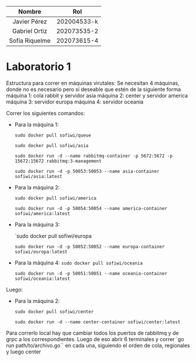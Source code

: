 |     Nombre     |     Rol     |
|:--------------:|:-----------:|
|  Javier Pérez  | 202004533-k |
| Gabriel Ortiz  | 202073535-2 |
| Sofía Riquelme | 202073615-4 |

# Laboratorio 1

Estructura para correr en máquinas virutales:
Se necesitan 4 máquinas, donde no es necesario pero sí deseable que estén de la siguiente forma
máquina 1: cola rabbit y servidor asia
máquina 2: center y servidor america
máquina 3: servidor europa
máquina 4: servidor oceania

Correr los siguientes comandos:

- Para la máquina 1: 

    `sudo docker pull sofiwi/queue`

    `sudo docker pull sofiwi/asia`

    `sudo docker run -d --name rabbitmq-container -p 5672:5672 -p 15672:15672 rabbitmq:3-management` 

    `sudo docker run -d -p 50053:50053 --name asia-container sofiwi/asia:latest`
- Para la máquina 2:

    `sudo docker pull sofiwi/america`

    `sudo docker run -d -p 50054:50054 --name america-container sofiwi/america:latest`

- Para la máquina 3:

    `sudo docker pull sofiwi/europa

    `sudo docker run -d -p 50052:50052 --name europa-container sofiwi/europa:latest`

- Para la máquina 4: 
    `sudo docker pull sofiwi/oceania`

    `sudo docker run -d -p 50051:50051 --name oceania-container sofiwi/oceania:latest`


Luego: 
- Para la máquina 2:

    `sudo docker pull sofiwi/center`

    `sudo docker run -d --name center-container sofiwi/center:latest`


Para correrlo local hay que cambiar todos los puertos de rabbitmq y de grpc a los correspondientes.
Luego de eso abrir 6 terminales y correr `go run path/to/archivo.go`` en cada una, siguiendo el orden de cola, regionales y luego center
